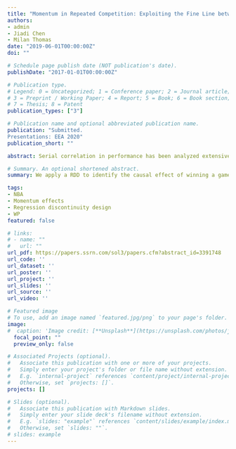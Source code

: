 ```yaml
---
title: "Momentum in Repeated Competition: Exploiting the Fine Line between Winning and Losing"
authors:
- admin
- Jiadi Chen
- Milan Thomas
date: "2019-06-01T00:00:00Z"
doi: ""

# Schedule page publish date (NOT publication's date).
publishDate: "2017-01-01T00:00:00Z"

# Publication type.
# Legend: 0 = Uncategorized; 1 = Conference paper; 2 = Journal article;
# 3 = Preprint / Working Paper; 4 = Report; 5 = Book; 6 = Book section;
# 7 = Thesis; 8 = Patent
publication_types: ["3"]

# Publication name and optional abbreviated publication name.
publication: "Submitted.
Presentations: EEA 2020"
publication_short: ""

abstract: Serial correlation in performance has been analyzed extensively in finance and athletic competition. Momentum is an empirically established tendency for asset prices, but the existence of momentum in sports remains an open question. We find evidence of momentum in the National Basketball Association. A regression discontinuity de sign enables us to identify the causal effect of recent victories. We find a small positive momentum effect overall, but a large negative momentum effect for the playoffs, during which the influence of confounding factors is attenuated. We discuss potential strategic mechanisms behind this finding, and conclude that even within a sports league, the influence of momentum depends on context and incentives.

# Summary. An optional shortened abstract.
summary: We apply a RDD to identify the causal effect of winning a game on the outcome of the next game.

tags:
- NBA
- Momentum effects
- Regression discontinuity design
- WP
featured: false

# links:
# - name: ""
#   url: ""
url_pdf: https://papers.ssrn.com/sol3/papers.cfm?abstract_id=3391748
url_code: ''
url_dataset: ''
url_poster: ''
url_project: ''
url_slides: ''
url_source: ''
url_video: ''

# Featured image
# To use, add an image named `featured.jpg/png` to your page's folder. 
image:
#  caption: 'Image credit: [**Unsplash**](https://unsplash.com/photos/jdD8gXaTZsc)'
  focal_point: ""
  preview_only: false

# Associated Projects (optional).
#   Associate this publication with one or more of your projects.
#   Simply enter your project's folder or file name without extension.
#   E.g. `internal-project` references `content/project/internal-project/index.md`.
#   Otherwise, set `projects: []`.
projects: []

# Slides (optional).
#   Associate this publication with Markdown slides.
#   Simply enter your slide deck's filename without extension.
#   E.g. `slides: "example"` references `content/slides/example/index.md`.
#   Otherwise, set `slides: ""`.
# slides: example
---
```

